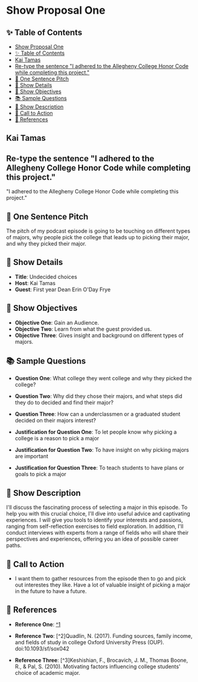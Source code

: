 # Show Proposal One

## ✨ Table of Contents

<!---toc start-->

* [Show Proposal One](#show-proposal-one)
* [✨ Table of Contents](#-table-of-contents)
* [Kai Tamas](Kai-Tamas)
* [Re-type the sentence "I adhered to the Allegheny College Honor Code while completing this project."](#re-type-the-sentence-i-adhered-to-the-allegheny-college-honor-code-while-completing-this-project)
* [🏁 One Sentence Pitch](#-one-sentence-pitch)
* [🔬 Show Details](#-show-details)
* [📝 Show Objectives](#-show-objectives)
* [📚 Sample Questions](#-sample-questions)
* [🎉 Show Description](#-show-description)
* [📢 Call to Action](#-call-to-action)
* [🦜 References](#-references)

<!---toc end-->

## Kai Tamas

## Re-type the sentence "I adhered to the Allegheny College Honor Code while completing this project."

"I adhered to the Allegheny College Honor Code while completing this project."

## 🏁 One Sentence Pitch

The pitch of my podcast episode is going to be touching on different types of majors, why people pick the college that leads up to picking their major, and why they picked their major.

## 🔬 Show Details

- **Title**: Undecided choices
- **Host**: Kai Tamas
- **Guest**: First year Dean Erin O'Day Frye

## 📝 Show Objectives

- **Objective One**: Gain an Audience.
- **Objective Two**: Learn from what the guest provided us.
- **Objective Three**: Gives insight and background on different types of majors.

## 📚 Sample Questions

- **Question One**: What college they went college and why they picked the college?
- **Question Two**: Why did they chose their majors, and what steps did they do to decided and find their major?
- **Question Three**: How can a underclassmen or a graduated student decided on their majors interest?

- **Justification for Question One**: To let people know why picking a college is a reason to pick a major
- **Justification for Question Two**: To have insight on why picking majors are important
- **Justification for Question Three**: To teach students to have plans or goals to pick a major

## 🎉 Show Description

I'll discuss the fascinating process of selecting a major in this episode. To help you with this crucial choice, I'll dive into useful advice and captivating experiences. I will give you tools to identify your interests and passions, ranging from self-reflection exercises to field exploration. In addition, I'll conduct interviews with experts from a range of fields who will share their perspectives and experiences, offering you an idea of possible career paths.

## 📢 Call to Action

- I want them to gather resources from the episode then to go and pick out interestes they like. Have a lot of valuable insight of picking a major in the future to have a future.

## 🦜 References

- **Reference One**: [^1](https://catalog.allegheny.edu/index.php?catoid)

- **Reference Two**: [^2]Quadlin, N. (2017). Funding sources, family income, and fields of study in college Oxford University Press (OUP). doi:10.1093/sf/sox042

- **Reference Three**: [^3]Keshishian, F., Brocavich, J. M., Thomas Boone, R., & Pal, S. (2010). Motivating factors influencing college students' choice of academic major.
